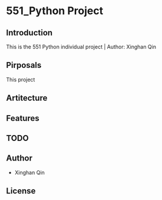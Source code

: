 # 551_Python Project

## Introduction

This is the 551 Python individual project | Author: Xinghan Qin

## Pirposals

This project

## Artitecture



## Features



## TODO



## Author

* Xinghan Qin

## License
